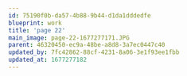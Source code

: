 ```yaml
---
id: 75190f0b-da57-4b88-9b44-d1da1dddedfe
blueprint: work
title: 'page 22'
main_image: page-22-1677277171.JPG
parent: 46320450-ec9a-48be-a8d8-3a7ec0447c40
updated_by: 7fc42862-88cf-4231-8a06-3e1f93ee1fbb
updated_at: 1677277182
---
```

